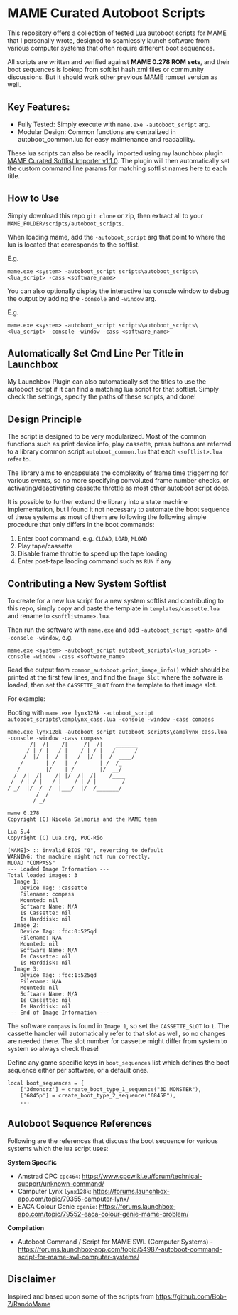 # MAME Curated Autoboot Scripts

This repository offers a collection of tested Lua autoboot scripts for MAME that I personally wrote, designed to seamlessly launch software from various computer systems that often require different boot sequences. 

All scripts are written and verified against **MAME 0.278 ROM sets**, and their boot sequences is lookup from softlist hash.xml files or community discussions. But it should work other previous MAME romset version as well.

## Key Features:

- Fully Tested: Simply execute with `mame.exe -autoboot_script` arg.
- Modular Design: Common functions are centralized in autoboot_common.lua for easy maintenance and readability.

These lua scripts can also be readily imported using my launchbox plugin [MAME Curated Softlist Importer v1.1.0](https://forums.launchbox-app.com/files/file/5477-mame-curated-softlist-importer/). The plugin will then automatically set the custom command line params for matching softlist names here to each title.

## How to Use

Simply download this repo `git clone` or zip, then extract all to your `MAME_FOLDER/scripts/autoboot_scripts`. 

When loading mame, add the `-autoboot_script` arg that point to where the lua is located that corresponds to the softlist.

E.g.

```
mame.exe <system> -autoboot_script scripts\autoboot_scripts\<lua_script> -cass <software_name>
```

You can also optionally display the interactive lua console window to debug the output by adding the `-console` and `-window` arg. 

E.g.

```
mame.exe <system> -autoboot_script scripts\autoboot_scripts\<lua_script> -console -window -cass <software_name>
```

## Automatically Set Cmd Line Per Title in Launchbox

My Launchbox Plugin can also automatically set the titles to use the autoboot script if it can find a matching lua script for that softlist. Simply check the settings, specify the paths of these scripts, and done!

## Design Principle

The script is designed to be very modularized. Most of the common functions such as print device info, play cassette, press buttons are referred to a library common script `autoboot_common.lua` that each `<softlist>.lua` refer to.

The library aims to encapsulate the complexity of frame time triggerring for various events, so no more specifying convoluted frame number checks, or activating/deactivating cassette throttle as most other autoboot script does.

It is possible to further extend the library into a state machine implementation, but I found it not necessary to automate the boot sequence of these systems as most of them are following the following simple procedure that only differs in the boot commands: 
1. Enter boot command, e.g. `CLOAD`, `LOAD`, `MLOAD`
2. Play tape/cassette
3. Disable frame throttle to speed up the tape loading 
4. Enter post-tape laoding command such as `RUN` if any

## Contributing a New System Softlist

To create for a new lua script for a new system softlist and contributing to this repo, simply copy and paste the template in `templates/cassette.lua` and rename to `<softlistname>.lua`.

Then run the software with `mame.exe` and add `-autoboot_script <path>` and `-console -window`, e.g.

`mame.exe <system> -autoboot_script autoboot_scripts\<lua_script> -console -window -cass <software_name>`

Read the output from `common_autoboot.print_image_info()` which should be printed at the first few lines, and find the `Image Slot` where the sofware is loaded, then set the `CASSETTE_SLOT` from the template to that image slot.

For example:

Booting with `mame.exe lynx128k -autoboot_script autoboot_scripts\camplynx_cass.lua -console -window -cass compass`

```
mame.exe lynx128k -autoboot_script autoboot_scripts\camplynx_cass.lua -console -window -cass compass
       /|  /|    /|     /|  /|    _______
      / | / |   / |    / | / |   /      /
     /  |/  |  /  |   /  |/  |  /  ____/
    /       | /   |  /       | /  /_
   /        |/    | /        |/  __/
  /  /|  /|    /| |/  /|  /|    /____
 /  / | / |   / |    / | / |        /
/ _/  |/  /  /  |___/  |/  /_______/
         /  /
        / _/

mame 0.278
Copyright (C) Nicola Salmoria and the MAME team

Lua 5.4
Copyright (C) Lua.org, PUC-Rio

[MAME]> :: invalid BIOS "0", reverting to default
WARNING: the machine might not run correctly.
MLOAD "COMPASS"
--- Loaded Image Information ---
Total loaded images: 3
  Image 1:
    Device Tag: :cassette
    Filename: compass
    Mounted: nil
    Software Name: N/A
    Is Cassette: nil
    Is Harddisk: nil
  Image 2:
    Device Tag: :fdc:0:525qd
    Filename: N/A
    Mounted: nil
    Software Name: N/A
    Is Cassette: nil
    Is Harddisk: nil
  Image 3:
    Device Tag: :fdc:1:525qd
    Filename: N/A
    Mounted: nil
    Software Name: N/A
    Is Cassette: nil
    Is Harddisk: nil
--- End of Image Information ---
```

The software `compass` is found in `Image 1`, so set the `CASSETTE_SLOT` to `1`. The cassette handler will automatically refer to that slot as well, so no changes are needed there. The slot number for cassette might differ from system to system so always check these!

Define any game specific keys in `boot_sequences` list which defines the boot sequence either per software, or a default ones.

```
local boot_sequences = {
    ['3dmoncrz'] = create_boot_type_1_sequence("3D MONSTER"),
    ['6845p'] = create_boot_type_2_sequence("6845P"),
    ...
```

## Autoboot Sequence References

Following are the references that discuss the boot sequence for various systems which the lua script uses:

**System Specific**
- Amstrad CPC `cpc464`: https://www.cpcwiki.eu/forum/technical-support/unknown-command/
- Camputer Lynx `lynx128k`: https://forums.launchbox-app.com/topic/79355-camputer-lynx/
- EACA Colour Genie `cgenie`: https://forums.launchbox-app.com/topic/79552-eaca-colour-genie-mame-problem/

**Compilation**
- Autoboot Command / Script for MAME SWL (Computer Systems) - https://forums.launchbox-app.com/topic/54987-autoboot-command-script-for-mame-swl-computer-systems/


## Disclaimer

Inspired and based upon some of the scripts from https://github.com/Bob-Z/RandoMame